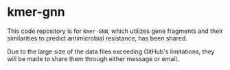 # kmer-gnn

This code repository is for `Kmer-GNN`, which utilizes gene fragments and their similarities to predict antimicrobial resistance, has been shared. 

Due to the large size of the data files exceeding GitHub's limitations, they will be made to share them through either message or email.
